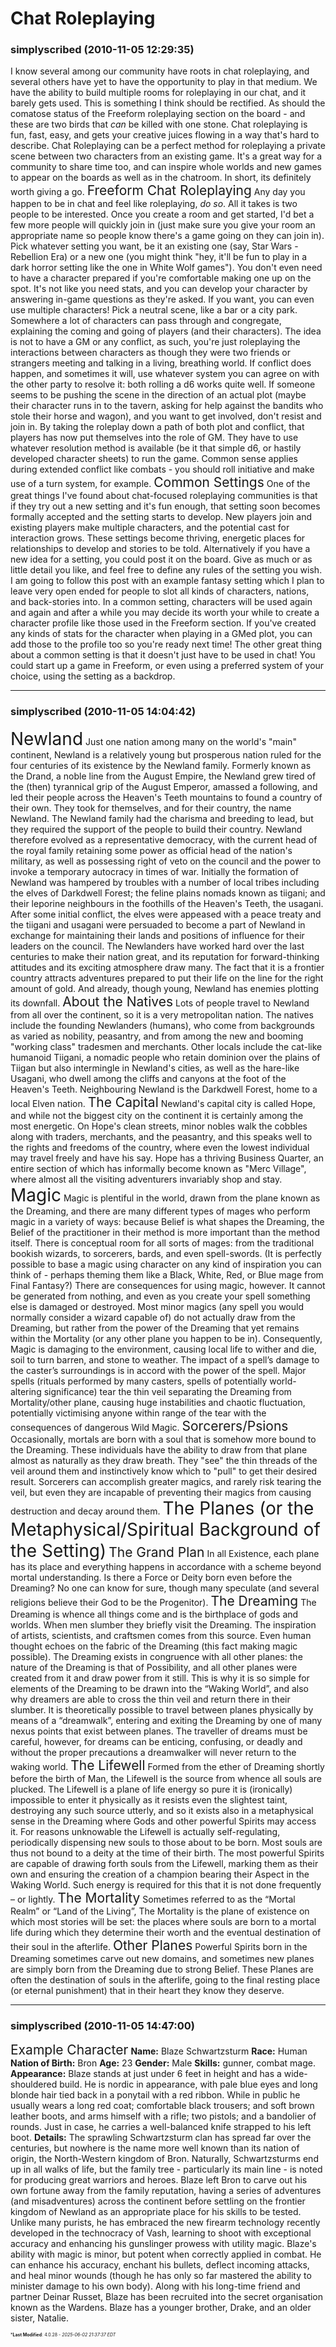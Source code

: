 # Chat Roleplaying

### **simplyscribed** (2010-11-05 12:29:35)

I know several among our community have roots in chat roleplaying, and several others have yet to have the opportunity to play in that medium. We have the ability to build multiple rooms for roleplaying in our chat, and it barely gets used.
This is something I think should be rectified. As should the comatose status of the Freeform roleplaying section on the board - and these are two birds that *can* be killed with one stone.
Chat roleplaying is fun, fast, easy, and gets your creative juices flowing in a way that's hard to describe. Chat Roleplaying can be a perfect method for roleplaying a private scene between two characters from an existing game. It's a great way for a community to share time too, and can inspire whole worlds and new games to appear on the boards as well as in the chatroom.
In short, its definitely worth giving a go.
<span style="font-size: 1.50em;">Freeform Chat Roleplaying</span>
Any day you happen to be in chat and feel like roleplaying, *do so*. All it takes is two people to be interested. Once you create a room and get started, I'd bet a few more people will quickly join in (just make sure you give your room an appropriate name so people know there's a game going on they can join in). Pick whatever setting you want, be it an existing one (say, Star Wars - Rebellion Era) or a new one (you might think "hey, it'll be fun to play in a dark horror setting like the one in White Wolf games"). You don't even need to have a character prepared if you're comfortable making one up on the spot. It's not like you need stats, and you can develop your character by answering in-game questions as they're asked. If you want, you can even use multiple characters!
Pick a neutral scene, like a bar or a city park. Somewhere a lot of characters can pass through and congregate, explaining the coming and going of players (and their characters). The idea is not to have a GM or any conflict, as such, you're just roleplaying the interactions between characters as though they were two friends or strangers meeting and talking in a living, breathing world. If conflict does happen, and sometimes it will, use whatever system you can agree on with the other party to resolve it: both rolling a d6 works quite well.
If someone seems to be pushing the scene in the direction of an actual plot (maybe their character runs in to the tavern, asking for help against the bandits who stole their horse and wagon), and you want to get involved, don't resist and join in. By taking the roleplay down a path of both plot and conflict, that players has now put themselves into the role of GM. They have to use whatever resolution method is available (be it that simple d6, or hastily developed character sheets) to run the game. Common sense applies during extended conflict like combats - you should roll initiative and make use of a turn system, for example.
<span style="font-size: 1.50em;">Common Settings</span>
One of the great things I've found about chat-focused roleplaying communities is that if they try out a new setting and it's fun enough, that setting soon becomes formally accepted and the setting starts to develop. New players join and existing players make multiple characters, and the potential cast for interaction grows. These settings become thriving, energetic places for relationships to develop and stories to be told.
Alternatively if you have a new idea for a setting, you could post it on the board. Give as much or as little detail you like, and feel free to define any rules of the setting you wish. I am going to follow this post with an example fantasy setting which I plan to leave very open ended for people to slot all kinds of characters, nations, and back-stories into.
In a common setting, characters will be used again and again and after a while you may decide its worth your while to create a character profile like those used in the Freeform section. If you've created any kinds of stats for the character when playing in a GMed plot, you can add those to the profile too so you're ready next time!
The other great thing about a common setting is that it doesn't just have to be used in chat! You could start up a game in Freeform, or even using a preferred system of your choice, using the setting as a backdrop.

---

### **simplyscribed** (2010-11-05 14:04:42)

<span style="font-size: 2.00em;">Newland</span>
Just one nation among many on the world's "main" continent, Newland is a relatively young but prosperous nation ruled for the four centuries of its existence by the Newland family. Formerly known as the Drand, a noble line from the August Empire, the Newland grew tired of the (then) tyrannical grip of the August Emperor, amassed a following, and led their people across the Heaven's Teeth mountains to found a country of their own. They took for themselves, and for their country, the name Newland.
The Newland family had the charisma and breeding to lead, but they required the support of the people to build their country. Newland therefore evolved as a representative democracy, with the current head of the royal family retaining some power as official head of the nation's military, as well as possessing right of veto on the council and the power to invoke a temporary autocracy in times of war.
Initially the formation of Newland was hampered by troubles with a number of local tribes including the elves of Darkdwell Forest; the feline plains nomads known as tiigani; and their leporine neighbours in the foothills of the Heaven's Teeth, the usagani. After some initial conflict, the elves were appeased with a peace treaty and the tiigani and usagani were persuaded to become a part of Newland in exchange for maintaining their lands and positions of influence for their leaders on the council.
The Newlanders have worked hard over the last centuries to make their nation great, and its reputation for forward-thinking attitudes and its exciting atmosphere draw many. The fact that it is a frontier country attracts adventures prepared to put their life on the line for the right amount of gold. And already, though young, Newland has enemies plotting its downfall.
<span style="font-size: 1.50em;">About the Natives</span>
Lots of people travel to Newland from all over the continent, so it is a very metropolitan nation. The natives include the founding Newlanders (humans), who come from backgrounds as varied as nobility, peasantry, and from among the new and booming "working class" tradesmen and merchants. Other locals include the cat-like humanoid Tiigani, a nomadic people who retain dominion over the plains of Tiigan but also intermingle in Newland's cities, as well as the hare-like Usagani, who dwell among the cliffs and canyons at the foot of the Heaven's Teeth. Neighbouring Newland is the Darkdwell Forest, home to a local Elven nation.
<span style="font-size: 1.50em;">The Capital</span>
Newland's capital city is called Hope, and while not the biggest city on the continent it is certainly among the most energetic. On Hope's clean streets, minor nobles walk the cobbles along with traders, merchants, and the peasantry, and this speaks well to the rights and freedoms of the country, where even the lowest individual may travel freely and have his say.
Hope has a thriving Business Quarter, an entire section of which has informally become known as "Merc Village", where almost all the visiting adventurers invariably shop and stay.
<span style="font-size: 2.00em;">Magic</span>
Magic is plentiful in the world, drawn from the plane known as the Dreaming, and there are many different types of mages who perform magic in a variety of ways: because Belief is what shapes the Dreaming, the Belief of the practitioner in their method is more important than the method itself. There is conceptual room for all sorts of mages: from the traditional bookish wizards, to sorcerers, bards, and even spell-swords. (It is perfectly possible to base a magic using character on any kind of inspiration you can think of - perhaps theming them like a Black, White, Red, or Blue mage from Final Fantasy?)
There are consequences for using magic, however. It cannot be generated from nothing, and even as you create your spell something else is damaged or destroyed.
Most minor magics (any spell you would normally consider a wizard capable of) do not actually draw from the Dreaming, but rather from the power of the Dreaming that yet remains within the Mortality (or any other plane you happen to be in). Consequently, Magic is damaging to the environment, causing local life to wither and die, soil to turn barren, and stone to weather. The impact of a spell’s damage to the caster’s surroundings is in accord with the power of the spell.
Major spells (rituals performed by many casters, spells of potentially world-altering significance) tear the thin veil separating the Dreaming from Mortality/other plane, causing huge instabilities and chaotic fluctuation, potentially victimising anyone within range of the tear with the consequences of dangerous Wild Magic.
<span style="font-size: 1.50em;">Sorcerers/Psions</span>
Occasionally, mortals are born with a soul that is somehow more bound to the Dreaming. These individuals have the ability to draw from that plane almost as naturally as they draw breath. They "see" the thin threads of the veil around them and instinctively know which to "pull" to get their desired result. Sorcerers can accomplish greater magics, and rarely risk tearing the veil, but even they are incapable of preventing their magics from causing destruction and decay around them.
<span style="font-size: 2.00em;">The Planes (or the Metaphysical/Spiritual Background of the Setting)</span>
<span style="font-size: 1.50em;">The Grand Plan</span>
In all Existence, each plane has its place and everything happens in accordance with a scheme beyond mortal understanding. Is there a Force or Deity born even before the Dreaming? No one can know for sure, though many speculate (and several religions believe their God to be the Progenitor).
<span style="font-size: 1.50em;">The Dreaming</span>
The Dreaming is whence all things come and is the birthplace of gods and worlds. When men slumber they briefly visit the Dreaming. The inspiration of artists, scientists, and craftsmen comes from this source. Even human thought echoes on the fabric of the Dreaming (this fact making magic possible).
The Dreaming exists in congruence with all other planes: the nature of the Dreaming is that of Possibility, and all other planes were created from it and draw power from it still. This is why it is so simple for elements of the Dreaming to be drawn into the “Waking World”, and also why dreamers are able to cross the thin veil and return there in their slumber.
It is theoretically possible to travel between planes physically by means of a “dreamwalk”, entering and exiting the Dreaming by one of many nexus points that exist between planes. The traveller of dreams must be careful, however, for dreams can be enticing, confusing, or deadly and without the proper precautions a dreamwalker will never return to the waking world.
<span style="font-size: 1.50em;">The Lifewell</span>
Formed from the ether of Dreaming shortly before the birth of Man, the Lifewell is the source from whence all souls are plucked. The Lifewell is a plane of life energy so pure it is (ironically) impossible to enter it physically as it resists even the slightest taint, destroying any such source utterly, and so it exists also in a metaphysical sense in the Dreaming where Gods and other powerful Spirits may access it. For reasons unknowable the Lifewell is actually self-regulating, periodically dispensing new souls to those about to be born. Most souls are thus not bound to a deity at the time of their birth. The most powerful Spirits are capable of drawing forth souls from the Lifewell, marking them as their own and ensuring the creation of a champion bearing their Aspect in the Waking World. Such energy is required for this that it is not done frequently – or lightly.
<span style="font-size: 1.50em;">The Mortality</span>
Sometimes referred to as the “Mortal Realm” or “Land of the Living”, The Mortality is the plane of existence on which most stories will be set: the places where souls are born to a mortal life during which they determine their worth and the eventual destination of their soul in the afterlife.
<span style="font-size: 1.50em;">Other Planes</span>
Powerful Spirits born in the Dreaming sometimes carve out new domains, and sometimes new planes are simply born from the Dreaming due to strong Belief. These Planes are often the destination of souls in the afterlife, going to the final resting place (or eternal punishment) that in their heart they know they deserve.

---

### **simplyscribed** (2010-11-05 14:47:00)

<span style="font-size: 1.50em;">Example Character</span>
**Name:** Blaze Schwartzsturm
**Race:** Human
**Nation of Birth:** Bron
**Age:** 23
**Gender:** Male
**Skills:** gunner, combat mage.
**Appearance:** Blaze stands at just under 6 feet in height and has a wide-shouldered build. He is nordic in appearance, with pale blue eyes and long blonde hair tied back in a ponytail with a red ribbon. While in public he usually wears a long red coat; comfortable black trousers; and soft brown leather boots, and arms himself with a rifle; two pistols; and a bandolier of rounds. Just in case, he carries a well-balanced knife strapped to his left boot.
**Details:** The sprawling Schwartzsturm clan has spread far over the centuries, but nowhere is the name more well known than its nation of origin, the North-Western kingdom of Bron. Naturally, Schwartzsturms end up in all walks of life, but the family tree - particularly its main line - is noted for producing great warriors and heroes.
Blaze left Bron to carve out his own fortune away from the family reputation, having a series of adventures (and misadventures) across the continent before settling on the frontier kingdom of Newland as an appropriate place for his skills to be tested. Unlike many purists, he has embraced the new firearm technology recently developed in the technocracy of Vash, learning to shoot with exceptional accuracy and enhancing his gunslinger prowess with utility magic.
Blaze's ability with magic is minor, but potent when correctly applied in combat. He can enhance his accuracy, enchant his bullets, deflect incoming attacks, and heal minor wounds (though he has only so far mastered the ability to minister damage to his own body).
Along with his long-time friend and partner Deinar Russet, Blaze has been recruited into the secret organisation known as the Wardens.
Blaze has a younger brother, Drake, and an older sister, Natalie.



<span style="font-size: 0.5em;">***Last Modified**: 4.0.28 - *2025-06-02 21:37:37 EDT*</span>